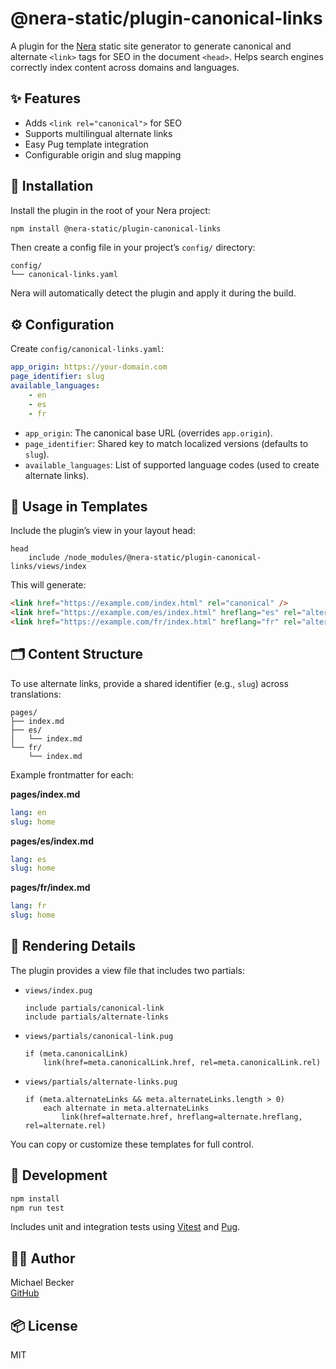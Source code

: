 # @nera-static/plugin-canonical-links

A plugin for the [Nera](https://github.com/seebaermichi/nera) static site generator to generate canonical and alternate `<link>` tags for SEO in the document `<head>`. Helps search engines correctly index content across domains and languages.

## ✨ Features

-   Adds `<link rel="canonical">` for SEO
-   Supports multilingual alternate links
-   Easy Pug template integration
-   Configurable origin and slug mapping

## 🚀 Installation

Install the plugin in the root of your Nera project:

```bash
npm install @nera-static/plugin-canonical-links
```

Then create a config file in your project’s `config/` directory:

```
config/
└── canonical-links.yaml
```

Nera will automatically detect the plugin and apply it during the build.

## ⚙️ Configuration

Create `config/canonical-links.yaml`:

```yaml
app_origin: https://your-domain.com
page_identifier: slug
available_languages:
    - en
    - es
    - fr
```

-   `app_origin`: The canonical base URL (overrides `app.origin`).
-   `page_identifier`: Shared key to match localized versions (defaults to `slug`).
-   `available_languages`: List of supported language codes (used to create alternate links).

## 📄 Usage in Templates

Include the plugin’s view in your layout head:

```pug
head
    include /node_modules/@nera-static/plugin-canonical-links/views/index
```

This will generate:

```html
<link href="https://example.com/index.html" rel="canonical" />
<link href="https://example.com/es/index.html" hreflang="es" rel="alternate" />
<link href="https://example.com/fr/index.html" hreflang="fr" rel="alternate" />
```

## 🗂️ Content Structure

To use alternate links, provide a shared identifier (e.g., `slug`) across translations:

```
pages/
├── index.md
├── es/
│   └── index.md
└── fr/
    └── index.md
```

Example frontmatter for each:

**pages/index.md**

```yaml
lang: en
slug: home
```

**pages/es/index.md**

```yaml
lang: es
slug: home
```

**pages/fr/index.md**

```yaml
lang: fr
slug: home
```

## 🧩 Rendering Details

The plugin provides a view file that includes two partials:

-   `views/index.pug`

    ```pug
    include partials/canonical-link
    include partials/alternate-links
    ```

-   `views/partials/canonical-link.pug`

    ```pug
    if (meta.canonicalLink)
        link(href=meta.canonicalLink.href, rel=meta.canonicalLink.rel)
    ```

-   `views/partials/alternate-links.pug`
    ```pug
    if (meta.alternateLinks && meta.alternateLinks.length > 0)
        each alternate in meta.alternateLinks
            link(href=alternate.href, hreflang=alternate.hreflang, rel=alternate.rel)
    ```

You can copy or customize these templates for full control.

## 🧪 Development

```bash
npm install
npm run test
```

Includes unit and integration tests using [Vitest](https://vitest.dev) and [Pug](https://pugjs.org).

## 🧑‍💻 Author

Michael Becker  
[GitHub](https://github.com/seebaermichi)

## 📦 License

MIT
